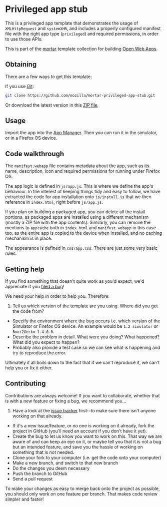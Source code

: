 # Privileged app stub

This is a privileged app template that demonstrates the usage of `XMLHttpRequest` and `systemXHR`, and includes a properly configured manifest file with the right app type (`privileged`) and required permissions, in order to use those APIs.

This is part of the [mortar](https://github.com/mozilla/mortar/) template collection for building [Open Web Apps](https://developer.mozilla.org/en-US/Apps).

## Obtaining

There are a few ways to get this template:

If you use [Git](http://www.git-scm.com/):

````bash
git clone https://github.com/mozilla/mortar-privileged-app-stub.git
````

Or download the latest version in this [ZIP file](https://github.com/mozilla/mortar-privileged-app-stub/archive/master.zip).


## Usage

Import the app into the [App Manager](https://developer.mozilla.org/en-US/Firefox_OS/Using_the_App_Manager). Then you can run it in the simulator, or in a Firefox OS device.

## Code walkthrough

The `manifest.webapp` file contains metadata about the app, such as its name, description, icon and required permissions for running under Firefox OS.

The app logic is defined in `js/app.js`. This is where we define the app's behaviour. In the interest of keeping things tidy and easy to follow, we have extracted the code for app installation onto `js/install.js` that we then reference in `index.html`, right before `js/app.js`.

If you plan on building a packaged app, you can delete all the install portions, as packaged apps are installed using a different mechanism (mostly a ZIP file with the app contents). Similarly, you can remove the mentions to `appcache` both in `index.html` and `manifest.webapp` in this case too, as the entire app is copied to the device when installed, and no caching mechanism is in place.

The appearance is defined in `css/app.css`. There are just some very basic rules.

## Getting help

If you find something that doesn't quite work as you'd expect, we'd appreciate if you [filed a bug](https://github.com/mozilla/mortar-privileged-app-stub/issues)!

We need your help in order to help you. Therefore:

1. Tell us which version of the template are you using. Where did you get the code from?
* Specify the environment where the bug occurs i.e. which version of the Simulator or Firefox OS device. An example would be `1.2 simulator` or `Boot2Gecko 1.4.0.0`. 
* Describe the problem in detail. What were you doing? What happened? What did you expect to happen?
* Probably also provide a test case so we can see what is happening and try to reproduce the error.

Ultimately it all boils down to the fact that if we can't reproduce it, we can't help you or fix it either.

## Contributing

Contributions are always welcome! If you want to collaborate, whether that is with a new feature or fixing a bug, we recommend you...

1. Have a look at the [issue tracker](https://github.com/mozilla/mortar-privileged-app-stub/issues) first--to make sure there isn't anyone working on that already.
* If it's a new issue/feature, or no one is working on it already, fork the project in GitHub (you'll need an account if you don't have it yet).
* Create the bug to let us know you want to work on this. That way we are aware of and can keep an eye on it, or maybe tell you that it is not a bug but an intended feature, and save you the hassle of working on something that is not needed.
* Clone your fork to your computer (i.e. get the code onto your computer)
* Make a new branch, and switch to that new branch
* Do the changes you deem necessary
* Push the branch to GitHub
* Send a pull request

To make your changes as easy to merge back onto the project as possible, you should only work on one feature per branch. That makes code review simpler and faster!
